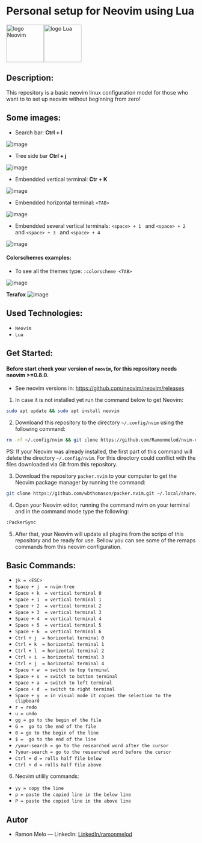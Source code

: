 # Personal setup for Neovim using Lua
<div style="display:flex;">
<img src="https://github-production-user-asset-6210df.s3.amazonaws.com/136815194/258326081-b113a23c-5c04-45aa-819c-bd04e8ac2a37.png" alt="logo Neovim" width="100" height="auto" >
<img src="https://github.com/Ramonmelod/profile-technology-icons/assets/139141993/89970707-fd3d-46e9-897e-7e51ba07ba4c" alt="logo Lua" width="100" height="auto">
</div>

## Description:

This repository is a basic neovim linux configuration model for those who want to to set up neovim without beginning from zero!

## Some images:
- Search bar: **Ctrl + l**

![image](https://github.com/user-attachments/assets/22184ffc-29ea-4c89-abc4-153a5a856289)

- Tree side bar **Ctrl + j**

![image](https://github.com/user-attachments/assets/bb6e2cdd-e6f1-4dcf-bc8f-bab5ee82e23e)

- Embendded vertical terminal: **Ctr + K**

![image](https://github.com/user-attachments/assets/2b41c77f-91f0-4732-a247-356caf4c25b9)

- Embendded horizontal terminal: `<TAB>`
  
![image](https://github.com/user-attachments/assets/41658564-1cb5-4062-8eb4-05ef3ffd6107)

- Embendded several vertical terminals: `<space> + 1 ` and `<space> + 2 ` and `<space> + 3 ` and `<space> + 4 `
 
![image](https://github.com/user-attachments/assets/00454129-5be7-41f4-b73e-f11fd2eb1063)

#### Colorschemes examples:
- To see all the themes type: `:colorscheme <TAB>`
  
![image](https://github.com/user-attachments/assets/7faaaad4-3b83-4f1a-b401-15640ea083d3)

**Terafox**
![image](https://github.com/user-attachments/assets/dbf8f48c-f788-476c-a7d8-a0f555e299e4)

 


## Used Technologies:

- `Neovim`
- `Lua`


## Get Started:

#### Before start check your version of `neovim`, for this repository needs neovim >=0.8.0.

- See neovim versions in: https://github.com/neovim/neovim/releases

1. In case it is not installed yet run the command below to get Neovim:

```sh
sudo apt update && sudo apt install neovim
```

2. Downloand this repository to the directory `~/.config/nvim` using the following command:

```sh
rm -rf ~/.config/nvim && git clone https://github.com/Ramonmelod/nvim-config.git ~/.config/nvim
```

PS: If your Neovim was already installed, the first part of this command will delete the directory `~/.config/nvim`. For this directory could conflict with the files downloaded via Git from this repository.

3. Download the repository `packer.nvim` to your computer to get the Neovim package manager by running the command:

```sh
git clone https://github.com/wbthomason/packer.nvim.git ~/.local/share/nvim/site/pack/packer/start/packer.nvim
```

4. Open your Neovim editor, running the command nvim on your terminal and in the command mode type the following:

```sh
:PackerSync
```

5. After that, your Neovim will update all plugins from the scrips of this repository and be ready for use. Bellow you can see some of the remaps commands from this neovim configuration.

## Basic Commands:

- `jk = <ESC>`
- `Space + j  = nvim-tree`
- `Space + k  = vertical terminal 0`
- `Space + 1  = vertical terminal 1`
- `Space + 2  = vertical terminal 2`
- `Space + 3  = vertical terminal 3`
- `Space + 4  = vertical terminal 4`
- `Space + 5  = vertical terminal 5`
- `Space + 6  = vertical terminal 6`
- `Ctrl + j  = horizontal terminal 0`
- `Ctrl + k  = horizontal terminal 1`
- `Ctrl + l  = horizontal terminal 2`
- `Ctrl + i  = horizontal terminal 3`
- `Ctrl + j  = horizontal terminal 4`
- `Space + w  = switch to top terminal`
- `Space + s  = switch to bottom terminal`
- `Space + a  = switch to left terminal`
- `Space + d  = switch to right terminal`
- `Space + y  = in visual mode it copies the selection to the clipboard`
- `r = redo`
- `u = undo`
- `gg = go to the begin of the file`
- `G =  go to the end of the file`
- `0 = go to the begin of the line`
- `$ =  go to the end of the line`
- `/your-search = go to the researched word after the cursor`
- `?your-search = go to the researched word before the cursor`
- `Ctrl + d = rolls half file below`
-  `Ctrl + d = rolls half file above`

6. Neovim utilily commands:

- `yy = copy the line`
- `p = paste the copied line in the below line`
- `P = paste the copied line in the above line`

## Autor

- Ramon Melo — Linkedin: [LinkedIn/ramonmelod](https://www.linkedin.com/in/ramonmelod/)
